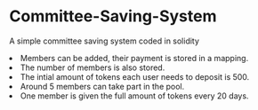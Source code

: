 # Committee-Saving-System
A simple committee saving system coded in solidity

<li>Members can be added, their payment is stored in a mapping.
<li>The number of members is also stored.
<li>The intial amount of tokens each user needs to deposit is 500.
<li>Around 5 members can take part in the pool.
<li>One member is given the full amount of tokens every 20 days.
